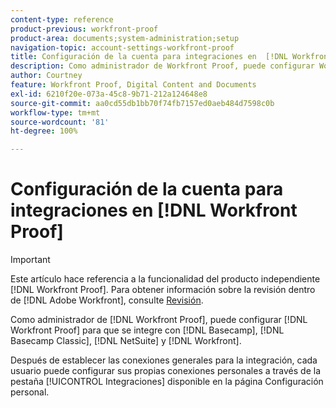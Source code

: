 ```yaml
---
content-type: reference
product-previous: workfront-proof
product-area: documents;system-administration;setup
navigation-topic: account-settings-workfront-proof
title: Configuración de la cuenta para integraciones en  [!DNL Workfront Proof]
description: Como administrador de Workfront Proof, puede configurar Workfront Proof para que se integre con Basecamp, Basecamp Classic,  [!DNL NetSuite] y Workfront.
author: Courtney
feature: Workfront Proof, Digital Content and Documents
exl-id: 6210f20e-073a-45c8-9b71-212a124648e8
source-git-commit: aa0cd55db1bb70f74fb7157ed0aeb484d7598c0b
workflow-type: tm+mt
source-wordcount: '81'
ht-degree: 100%

---
```


# Configuración de la cuenta para integraciones en [!DNL Workfront Proof]

>[!IMPORTANT]
>
>Este artículo hace referencia a la funcionalidad del producto independiente [!DNL Workfront Proof]. Para obtener información sobre la revisión dentro de [!DNL Adobe Workfront], consulte [Revisión](../../../review-and-approve-work/proofing/proofing.md).

Como administrador de [!DNL Workfront Proof], puede configurar [!DNL Workfront Proof] para que se integre con [!DNL Basecamp], [!DNL Basecamp Classic], [!DNL NetSuite] y [!DNL Workfront].

Después de establecer las conexiones generales para la integración, cada usuario puede configurar sus propias conexiones personales a través de la pestaña [!UICONTROL Integraciones] disponible en la página Configuración personal.